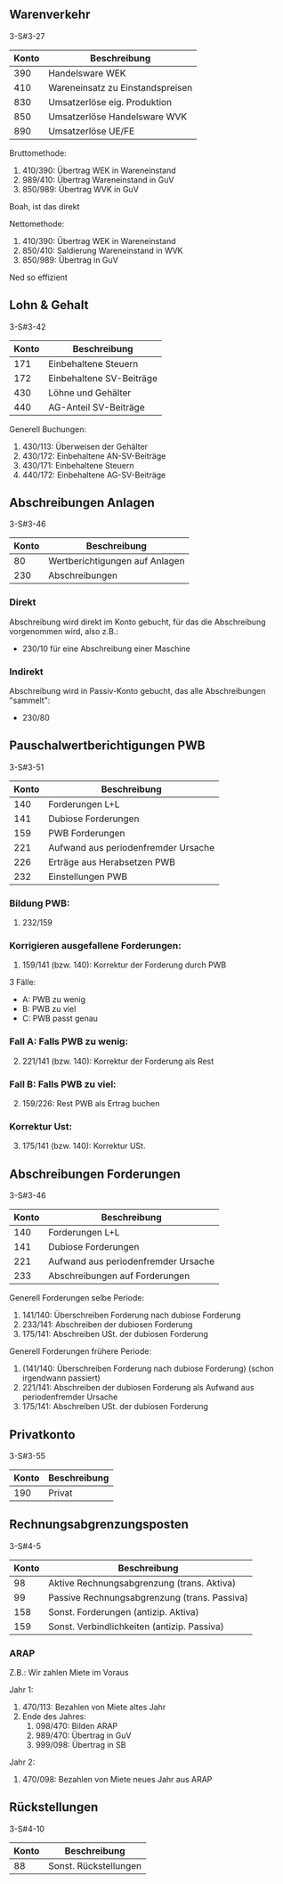 
## Warenverkehr

3-S#3-27

| Konto | Beschreibung                     |
| ----- | -------------------------------- |
| 390   | Handelsware WEK                  |
| 410   | Wareneinsatz zu Einstandspreisen |
| 830   | Umsatzerlöse eig. Produktion     |
| 850   | Umsatzerlöse Handelsware WVK     |
| 890   | Umsatzerlöse UE/FE               |

Bruttomethode:
1. 410/390: Übertrag WEK in Wareneinstand
2. 989/410: Übertrag Wareneinstand in GuV 
3. 850/989: Übertrag WVK in GuV

Boah, ist das direkt

Nettomethode:
1. 410/390: Übertrag WEK in Wareneinstand
2. 850/410: Saldierung Wareneinstand in WVK
3. 850/989: Übertrag in GuV

Ned so effizient

## Lohn & Gehalt

3-S#3-42

| Konto | Beschreibung             |
| ----- | ------------------------ |
| 171   | Einbehaltene Steuern     |
| 172   | Einbehaltene SV-Beiträge |
| 430   | Löhne und Gehälter       |
| 440   | AG-Anteil SV-Beiträge    |

Generell Buchungen:
1. 430/113: Überweisen der Gehälter
2. 430/172: Einbehaltene AN-SV-Beiträge
3. 430/171: Einbehaltene Steuern
4. 440/172: Einbehaltene AG-SV-Beiträge


## Abschreibungen Anlagen

3-S#3-46

| Konto | Beschreibung                   |
| ----- | ------------------------------ |
| 80    | Wertberichtigungen auf Anlagen |
| 230   | Abschreibungen                 |

### Direkt
Abschreibung wird direkt im Konto gebucht, für das die Abschreibung vorgenommen wird, also z.B.:
- 230/10 für eine Abschreibung einer Maschine

### Indirekt
Abschreibung wird in Passiv-Konto gebucht, das alle Abschreibungen "sammelt":
- 230/80

## Pauschalwertberichtigungen PWB

3-S#3-51

| Konto | Beschreibung                        |
| ----- | ----------------------------------- |
| 140   | Forderungen L+L                     |
| 141   | Dubiose Forderungen                 |
| 159   | PWB Forderungen                     |
| 221   | Aufwand aus periodenfremder Ursache |
| 226   | Erträge aus Herabsetzen PWB         |
| 232   | Einstellungen PWB                   |

### Bildung PWB:
1. 232/159

### Korrigieren ausgefallene Forderungen:
1. 159/141 (bzw. 140): Korrektur der Forderung durch PWB

3 Fälle:
- A: PWB zu wenig
- B: PWB zu viel
- C: PWB passt genau

### Fall A: Falls PWB zu wenig:
2. 221/141 (bzw. 140): Korrektur der Forderung als Rest

### Fall B: Falls PWB zu viel:
2. 159/226: Rest PWB als Ertrag buchen

### Korrektur Ust:
3. 175/141 (bzw. 140): Korrektur USt. 

## Abschreibungen Forderungen

3-S#3-46

| Konto | Beschreibung                        |
| ----- | ----------------------------------- |
| 140   | Forderungen L+L                     |
| 141   | Dubiose Forderungen                 |
| 221   | Aufwand aus periodenfremder Ursache |
| 233   | Abschreibungen auf Forderungen      |

Generell Forderungen selbe Periode:
1. 141/140: Überschreiben Forderung nach dubiose Forderung
2. 233/141: Abschreiben der dubiosen Forderung
3. 175/141: Abschreiben USt. der dubiosen Forderung

Generell Forderungen frühere Periode:
1. (141/140: Überschreiben Forderung nach dubiose Forderung) (schon irgendwann passiert)
2. 221/141: Abschreiben der dubiosen Forderung als Aufwand aus periodenfremder Ursache
3. 175/141: Abschreiben USt. der dubiosen Forderung

## Privatkonto

3-S#3-55

| Konto | Beschreibung                        |
| ----- | ----------------------------------- |
| 190   | Privat                              |

## Rechnungsabgrenzungsposten

3-S#4-5

| Konto | Beschreibung                                 |
| ----- | -------------------------------------------- |
| 98    | Aktive Rechnungsabgrenzung (trans. Aktiva)   |
| 99    | Passive Rechnungsabgrenzung (trans. Passiva) |
| 158   | Sonst. Forderungen (antizip. Aktiva)         |
| 159   | Sonst. Verbindlichkeiten (antizip. Passiva)  |
### ARAP
Z.B.: Wir zahlen Miete im Voraus

Jahr 1:
1. 470/113: Bezahlen von Miete altes Jahr
2. Ende des Jahres:
	1. 098/470: Bilden ARAP
	2. 989/470: Übertrag in GuV
	3. 999/098: Übertrag in SB

Jahr 2:
1. 470/098: Bezahlen von Miete neues Jahr aus ARAP

## Rückstellungen

3-S#4-10

| Konto | Beschreibung          |
| ----- | --------------------- |
| 88    | Sonst. Rückstellungen |



